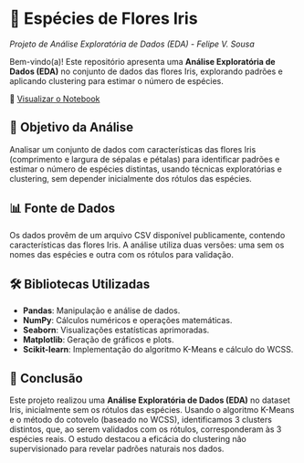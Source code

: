 # 🪷 Espécies de Flores Iris  
*Projeto de Análise Exploratória de Dados (EDA) - Felipe V. Sousa*

Bem-vindo(a)! Este repositório apresenta uma **Análise Exploratória de Dados (EDA)** no conjunto de dados das flores Iris, explorando padrões e aplicando clustering para estimar o número de espécies.

🔗 [Visualizar o Notebook](https://github.com/benzerinsio/FloralSpecies-EDA/blob/main/EDA_iris.ipynb)

## 🎯 Objetivo da Análise

Analisar um conjunto de dados com características das flores Iris (comprimento e largura de sépalas e pétalas) para identificar padrões e estimar o número de espécies distintas, usando técnicas exploratórias e clustering, sem depender inicialmente dos rótulos das espécies.

## 📊 Fonte de Dados

Os dados provêm de um arquivo CSV disponível publicamente, contendo características das flores Iris. A análise utiliza duas versões: uma sem os nomes das espécies e outra com os rótulos para validação.

## 🛠️ Bibliotecas Utilizadas

- **Pandas**: Manipulação e análise de dados.  
- **NumPy**: Cálculos numéricos e operações matemáticas.  
- **Seaborn**: Visualizações estatísticas aprimoradas.  
- **Matplotlib**: Geração de gráficos e plots.  
- **Scikit-learn**: Implementação do algoritmo K-Means e cálculo do WCSS.

## 💬 Conclusão

Este projeto realizou uma **Análise Exploratória de Dados (EDA)** no dataset Iris, inicialmente sem os rótulos das espécies. Usando o algoritmo K-Means e o método do cotovelo (baseado no WCSS), identificamos 3 clusters distintos, que, ao serem validados com os rótulos, corresponderam às 3 espécies reais. O estudo destacou a eficácia do clustering não supervisionado para revelar padrões naturais nos dados.